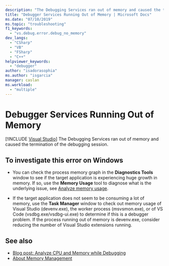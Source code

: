 ```yaml
---
description: "The Debugging Services ran out of memory and caused the termination of the debugging session."
title: "Debugger Services Running Out of Memory | Microsoft Docs"
ms.date: "07/10/2019"
ms.topic: "troubleshooting"
f1_keywords:
  - "vs.debug.error.debug_no_memory"
dev_langs:
  - "CSharp"
  - "VB"
  - "FSharp"
  - "C++"
helpviewer_keywords:
  - "debugger"
author: "isadorasophia"
ms.author: "isgarcia"
manager: caslan
ms.workload:
  - "multiple"
---
```

# Debugger Services Running Out of Memory

 [!INCLUDE [Visual Studio](~/includes/applies-to-version/vs-not-mac.md)]
The Debugging Services ran out of memory and caused the termination of the debugging session.

## To investigate this error on Windows
- You can check the process memory graph in the **Diagnostics Tools** window to see if the target application is experiencing huge growth in memory. If so, use the **Memory Usage** tool to diagnose what is the underlying issue, see [Analyze memory usage](../profiling/memory-usage.md).

- If the target application does not seem to be consuming a lot of memory, use the **Task Manager** window to check out memory usage of Visual Studio (devenv.exe), the worker process (msvsmon.exe), or of VS Code (vsdbg.exe/vsdbg-ui.exe) to determine if this is a debugger problem. If the process running out of memory is devenv.exe, consider reducing the number of Visual Studio extensions running.

## See also
- [Blog post: Analyze CPU and Memory while Debugging](https://devblogs.microsoft.com/visualstudio/analyze-cpu-memory-while-debugging/)
- [About Memory Management](/windows/win32/memory/about-memory-management)
